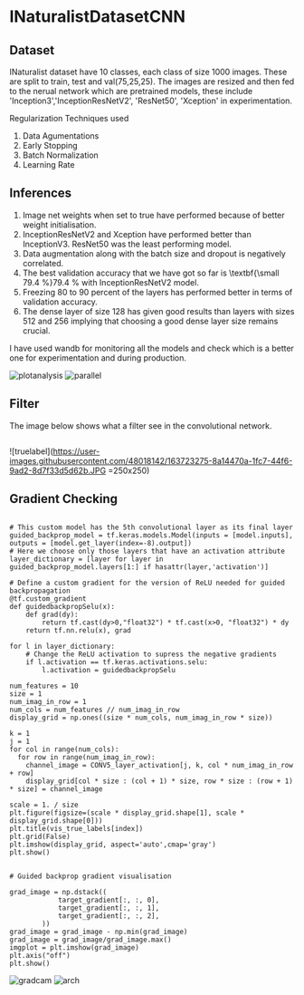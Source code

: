 # INaturalistDatasetCNN



## Dataset
INaturalist dataset have 10 classes, each class of size 1000 images. These are split to train, test and val(75,25,25). The images are resized and then fed to the nerual network which are pretrained models, these include 'Inception3','InceptionResNetV2', 'ResNet50', 'Xception' in experimentation.

Regularization Techniques used
1.  Data Agumentations
2.  Early Stopping
3.  Batch Normalization
4.  Learning Rate 


## Inferences
1.  Image net weights when set to true have performed because of better weight initialisation.
2.  InceptionResNetV2 and Xception have performed better than InceptionV3. ResNet50 was the least performing model.
3.  Data augmentation along with the batch size and dropout is negatively correlated. 
4.  The best validation accuracy that we have got so far is \textbf{\small 79.4 \%}79.4 % with InceptionResNetV2 model.
5.  Freezing 80 to 90 percent of the layers has performed better in terms of validation accuracy.
6.  The dense layer of size 128 has given good results than layers with sizes 512 and 256 implying that choosing a good dense layer size remains crucial.



I have used wandb for monitoring all the models and check which is a better one for experimentation and during production. 


![plotanalysis](https://user-images.githubusercontent.com/48018142/163723272-aea7167b-cd3b-43c6-9d83-28200a15e84f.JPG)
![parallel](https://user-images.githubusercontent.com/48018142/163723273-8d616d9f-19c1-4ca6-93b6-c277a809e469.JPG)






## Filter
The image below shows what a filter see in the convolutional network.
```

```

![truelabel](https://user-images.githubusercontent.com/48018142/163723275-8a14470a-1fc7-44f6-9ad2-8d7f33d5d62b.JPG =250x250)





## Gradient Checking



```

# This custom model has the 5th convolutional layer as its final layer
guided_backprop_model = tf.keras.models.Model(inputs = [model.inputs], outputs = [model.get_layer(index=-8).output])
# Here we choose only those layers that have an activation attribute
layer_dictionary = [layer for layer in guided_backprop_model.layers[1:] if hasattr(layer,'activation')]

# Define a custom gradient for the version of ReLU needed for guided backpropagation
@tf.custom_gradient
def guidedbackpropSelu(x):
    def grad(dy):
        return tf.cast(dy>0,"float32") * tf.cast(x>0, "float32") * dy
    return tf.nn.relu(x), grad

for l in layer_dictionary:
    # Change the ReLU activation to supress the negative gradients
    if l.activation == tf.keras.activations.selu:
        l.activation = guidedbackpropSelu

num_features = 10
size = 1
num_imag_in_row = 1
num_cols = num_features // num_imag_in_row
display_grid = np.ones((size * num_cols, num_imag_in_row * size))

k = 1
j = 1
for col in range(num_cols): 
  for row in range(num_imag_in_row):
    channel_image = CONV5_layer_activation[j, k, col * num_imag_in_row + row]
    display_grid[col * size : (col + 1) * size, row * size : (row + 1) * size] = channel_image
  
scale = 1. / size
plt.figure(figsize=(scale * display_grid.shape[1], scale * display_grid.shape[0]))
plt.title(vis_true_labels[index])
plt.grid(False)
plt.imshow(display_grid, aspect='auto',cmap='gray')  
plt.show()                                         


# Guided backprop gradient visualisation

grad_image = np.dstack((
            target_gradient[:, :, 0],
            target_gradient[:, :, 1],
            target_gradient[:, :, 2],
        ))       
grad_image = grad_image - np.min(grad_image)
grad_image = grad_image/grad_image.max()
imgplot = plt.imshow(grad_image)
plt.axis("off")
plt.show()
```

![gradcam](https://user-images.githubusercontent.com/48018142/163724025-e33dd226-8f2b-4334-a2df-c11cd41bc3bd.png)
![arch](https://user-images.githubusercontent.com/48018142/163723815-2a432c07-bc55-4b27-bdb8-3e6b873351a1.png)

